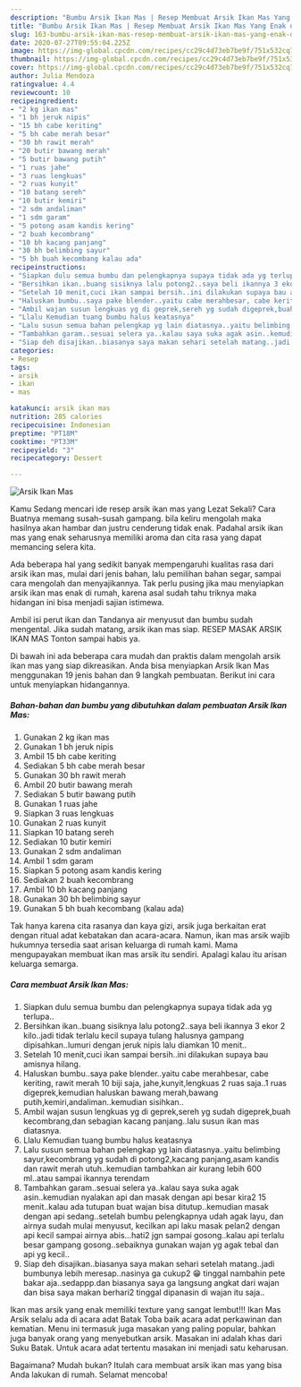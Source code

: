 ```yaml
---
description: "Bumbu Arsik Ikan Mas | Resep Membuat Arsik Ikan Mas Yang Enak dan Simpel"
title: "Bumbu Arsik Ikan Mas | Resep Membuat Arsik Ikan Mas Yang Enak dan Simpel"
slug: 163-bumbu-arsik-ikan-mas-resep-membuat-arsik-ikan-mas-yang-enak-dan-simpel
date: 2020-07-27T09:55:04.225Z
image: https://img-global.cpcdn.com/recipes/cc29c4d73eb7be9f/751x532cq70/arsik-ikan-mas-foto-resep-utama.jpg
thumbnail: https://img-global.cpcdn.com/recipes/cc29c4d73eb7be9f/751x532cq70/arsik-ikan-mas-foto-resep-utama.jpg
cover: https://img-global.cpcdn.com/recipes/cc29c4d73eb7be9f/751x532cq70/arsik-ikan-mas-foto-resep-utama.jpg
author: Julia Mendoza
ratingvalue: 4.4
reviewcount: 10
recipeingredient:
- "2 kg ikan mas"
- "1 bh jeruk nipis"
- "15 bh cabe keriting"
- "5 bh cabe merah besar"
- "30 bh rawit merah"
- "20 butir bawang merah"
- "5 butir bawang putih"
- "1 ruas jahe"
- "3 ruas lengkuas"
- "2 ruas kunyit"
- "10 batang sereh"
- "10 butir kemiri"
- "2 sdm andaliman"
- "1 sdm garam"
- "5 potong asam kandis kering"
- "2 buah kecombrang"
- "10 bh kacang panjang"
- "30 bh belimbing sayur"
- "5 bh buah kecombang kalau ada"
recipeinstructions:
- "Siapkan dulu semua bumbu dan pelengkapnya supaya tidak ada yg terlupa.."
- "Bersihkan ikan..buang sisiknya lalu potong2..saya beli ikannya 3 ekor 2 kilo..jadi tidak terlalu kecil supaya tulang halusnya gampang dipisahkan..lumuri dengan jeruk nipis lalu diamkan 10 menit.."
- "Setelah 10 menit,cuci ikan sampai bersih..ini dilakukan supaya bau amisnya hilang."
- "Haluskan bumbu..saya pake blender..yaitu cabe merahbesar, cabe keriting, rawit merah 10 biji saja, jahe,kunyit,lengkuas 2 ruas saja..1 ruas digeprek,kemudian haluskan bawang merah,bawang putih,kemiri,andaliman..kemudian sisihkan.."
- "Ambil wajan susun lengkuas yg di geprek,sereh yg sudah digeprek,buah kecombrang,dan sebagian kacang panjang..lalu susun ikan mas diatasnya."
- "Llalu Kemudian tuang bumbu halus keatasnya"
- "Lalu susun semua bahan pelengkap yg lain diatasnya..yaitu belimbing sayur,kecombrang yg sudah di potong2,kacang panjang,asam kandis dan rawit merah utuh..kemudian tambahkan air kurang lebih 600 ml..atau sampai ikannya terendam"
- "Tambahkan garam..sesuai selera ya..kalau saya suka agak asin..kemudian nyalakan api dan masak dengan api besar kira2 15 menit..kalau ada tutupan buat wajan bisa ditutup..kemudian masak dengan api sedang..setelah bumbu pelengkapnya udah agak layu, dan airnya sudah mulai menyusut, kecilkan api laku masak pelan2 dengan api kecil sampai airnya abis...hati2 jgn sampai gosong..kalau api terlalu besar gampang gosong..sebaiknya gunakan wajan yg agak tebal dan api yg kecil.."
- "Siap deh disajikan..biasanya saya makan sehari setelah matang..jadi bumbunya lebih meresap..nasinya ga cukup2 😁 tinggal nambahin pete bakar aja..sedappp.dan biasanya saya ga langsung angkat dari wajan dan bisa saya makan berhari2 tinggal dipanasin di wajan itu saja.."
categories:
- Resep
tags:
- arsik
- ikan
- mas

katakunci: arsik ikan mas 
nutrition: 285 calories
recipecuisine: Indonesian
preptime: "PT18M"
cooktime: "PT33M"
recipeyield: "3"
recipecategory: Dessert

---
```



![Arsik Ikan Mas](https://img-global.cpcdn.com/recipes/cc29c4d73eb7be9f/751x532cq70/arsik-ikan-mas-foto-resep-utama.jpg)

Kamu Sedang mencari ide resep arsik ikan mas yang Lezat Sekali? Cara Buatnya memang susah-susah gampang. bila keliru mengolah maka hasilnya akan hambar dan justru cenderung tidak enak. Padahal arsik ikan mas yang enak seharusnya memiliki aroma dan cita rasa yang dapat memancing selera kita.

Ada beberapa hal yang sedikit banyak mempengaruhi kualitas rasa dari arsik ikan mas, mulai dari jenis bahan, lalu pemilihan bahan segar, sampai cara mengolah dan menyajikannya. Tak perlu pusing jika mau menyiapkan arsik ikan mas enak di rumah, karena asal sudah tahu triknya maka hidangan ini bisa menjadi sajian istimewa.

Ambil isi perut ikan dan Tandanya air menyusut dan bumbu sudah mengental. Jika sudah matang, arsik ikan mas siap. RESEP MASAK ARSIK IKAN MAS Tonton sampai habis ya.


Di bawah ini ada beberapa cara mudah dan praktis dalam mengolah arsik ikan mas yang siap dikreasikan. Anda bisa menyiapkan Arsik Ikan Mas menggunakan 19 jenis bahan dan 9 langkah pembuatan. Berikut ini cara untuk menyiapkan hidangannya.

<!--inarticleads1-->

##### Bahan-bahan dan bumbu yang dibutuhkan dalam pembuatan Arsik Ikan Mas:

1. Gunakan 2 kg ikan mas
1. Gunakan 1 bh jeruk nipis
1. Ambil 15 bh cabe keriting
1. Sediakan 5 bh cabe merah besar
1. Gunakan 30 bh rawit merah
1. Ambil 20 butir bawang merah
1. Sediakan 5 butir bawang putih
1. Gunakan 1 ruas jahe
1. Siapkan 3 ruas lengkuas
1. Gunakan 2 ruas kunyit
1. Siapkan 10 batang sereh
1. Sediakan 10 butir kemiri
1. Gunakan 2 sdm andaliman
1. Ambil 1 sdm garam
1. Siapkan 5 potong asam kandis kering
1. Sediakan 2 buah kecombrang
1. Ambil 10 bh kacang panjang
1. Gunakan 30 bh belimbing sayur
1. Gunakan 5 bh buah kecombang (kalau ada)


Tak hanya karena cita rasanya dan kaya gizi, arsik juga berkaitan erat dengan ritual adat kebatakan dan acara-acara. Namun, ikan mas arsik wajib hukumnya tersedia saat arisan keluarga di rumah kami. Mama mengupayakan membuat ikan mas arsik itu sendiri. Apalagi kalau itu arisan keluarga semarga. 

<!--inarticleads2-->

##### Cara membuat Arsik Ikan Mas:

1. Siapkan dulu semua bumbu dan pelengkapnya supaya tidak ada yg terlupa..
1. Bersihkan ikan..buang sisiknya lalu potong2..saya beli ikannya 3 ekor 2 kilo..jadi tidak terlalu kecil supaya tulang halusnya gampang dipisahkan..lumuri dengan jeruk nipis lalu diamkan 10 menit..
1. Setelah 10 menit,cuci ikan sampai bersih..ini dilakukan supaya bau amisnya hilang.
1. Haluskan bumbu..saya pake blender..yaitu cabe merahbesar, cabe keriting, rawit merah 10 biji saja, jahe,kunyit,lengkuas 2 ruas saja..1 ruas digeprek,kemudian haluskan bawang merah,bawang putih,kemiri,andaliman..kemudian sisihkan..
1. Ambil wajan susun lengkuas yg di geprek,sereh yg sudah digeprek,buah kecombrang,dan sebagian kacang panjang..lalu susun ikan mas diatasnya.
1. Llalu Kemudian tuang bumbu halus keatasnya
1. Lalu susun semua bahan pelengkap yg lain diatasnya..yaitu belimbing sayur,kecombrang yg sudah di potong2,kacang panjang,asam kandis dan rawit merah utuh..kemudian tambahkan air kurang lebih 600 ml..atau sampai ikannya terendam
1. Tambahkan garam..sesuai selera ya..kalau saya suka agak asin..kemudian nyalakan api dan masak dengan api besar kira2 15 menit..kalau ada tutupan buat wajan bisa ditutup..kemudian masak dengan api sedang..setelah bumbu pelengkapnya udah agak layu, dan airnya sudah mulai menyusut, kecilkan api laku masak pelan2 dengan api kecil sampai airnya abis...hati2 jgn sampai gosong..kalau api terlalu besar gampang gosong..sebaiknya gunakan wajan yg agak tebal dan api yg kecil..
1. Siap deh disajikan..biasanya saya makan sehari setelah matang..jadi bumbunya lebih meresap..nasinya ga cukup2 😁 tinggal nambahin pete bakar aja..sedappp.dan biasanya saya ga langsung angkat dari wajan dan bisa saya makan berhari2 tinggal dipanasin di wajan itu saja..


Ikan mas arsik yang enak memiliki texture yang sangat lembut!!! Ikan Mas Arsik selalu ada di acara adat Batak Toba baik acara adat perkawinan dan kematian. Menu ini termasuk juga masakan yang paling popular, bahkan juga banyak orang yang menyebutkan arsik. Masakan ini adalah khas dari Suku Batak. Untuk acara adat tertentu masakan ini menjadi satu keharusan. 

Bagaimana? Mudah bukan? Itulah cara membuat arsik ikan mas yang bisa Anda lakukan di rumah. Selamat mencoba!
